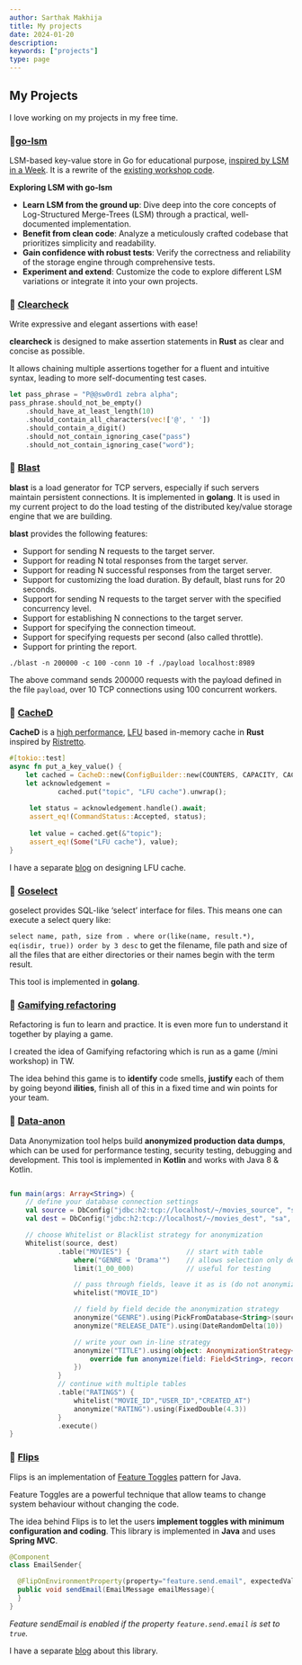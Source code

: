 ```yaml
---
author: Sarthak Makhija
title: My projects
date: 2024-01-20
description:
keywords: ["projects"]
type: page
---
```


## My Projects

I love working on my projects in my free time.

### 🔹[go-lsm](https://github.com/SarthakMakhija/go-lsm)

LSM-based key-value store in Go for educational purpose, [inspired by LSM in a Week](https://skyzh.github.io/mini-lsm/00-preface.html). 
It is a rewrite of the [existing workshop code](https://github.com/SarthakMakhija/storage-engine-workshop).

**Exploring LSM with go-lsm**

- **Learn LSM from the ground up**: Dive deep into the core concepts of Log-Structured Merge-Trees (LSM) through a practical, well-documented implementation.
- **Benefit from clean code**: Analyze a meticulously crafted codebase that prioritizes simplicity and readability.
- **Gain confidence with robust tests**: Verify the correctness and reliability of the storage engine through comprehensive tests.
- **Experiment and extend**: Customize the code to explore different LSM variations or integrate it into your own projects.

### 🔹 [Clearcheck](https://github.com/SarthakMakhija/clearcheck)

Write expressive and elegant assertions with ease!

**clearcheck** is designed to make assertion statements in **Rust** as clear and concise as possible.

It allows chaining multiple assertions together for a fluent and intuitive syntax, leading to more self-documenting test cases.

```rust
let pass_phrase = "P@@sw0rd1 zebra alpha";
pass_phrase.should_not_be_empty()
    .should_have_at_least_length(10)
    .should_contain_all_characters(vec!['@', ' '])
    .should_contain_a_digit()
    .should_not_contain_ignoring_case("pass")
    .should_not_contain_ignoring_case("word");
```

### 🔹 [Blast](https://github.com/SarthakMakhija/blast)

**blast** is a load generator for TCP servers, especially if such servers maintain persistent connections. It is implemented in **golang**.
It is used in my current project to do the load testing of the distributed key/value storage engine that we are building.

**blast** provides the following features:

- Support for sending N requests to the target server.
- Support for reading N total responses from the target server.
- Support for reading N successful responses from the target server.
- Support for customizing the load duration. By default, blast runs for 20 seconds.
- Support for sending N requests to the target server with the specified concurrency level.
- Support for establishing N connections to the target server.
- Support for specifying the connection timeout.
- Support for specifying requests per second (also called throttle).
- Support for printing the report.

```shell
./blast -n 200000 -c 100 -conn 10 -f ./payload localhost:8989
```

The above command sends 200000 requests with the payload defined in the file `payload`, over 10 TCP connections using 100 concurrent workers.

### 🔹 [CacheD](https://github.com/SarthakMakhija/cached)

**CacheD** is a [high performance](https://github.com/SarthakMakhija/cached/tree/main/benches/results), [LFU](https://dgraph.io/blog/refs/TinyLFU%20-%20A%20Highly%20Efficient%20Cache%20Admission%20Policy.pdf) based in-memory cache in **Rust** inspired by [Ristretto](https://github.com/dgraph-io/ristretto).

```rust
#[tokio::test]
async fn put_a_key_value() {
    let cached = CacheD::new(ConfigBuilder::new(COUNTERS, CAPACITY, CACHE_WEIGHT).build());
    let acknowledgement =
            cached.put("topic", "LFU cache").unwrap();
     
     let status = acknowledgement.handle().await;
     assert_eq!(CommandStatus::Accepted, status);
    
     let value = cached.get(&"topic");
     assert_eq!(Some("LFU cache"), value);
}
```

I have a separate [blog](/en/blog/designing_lfu_cache/) on designing LFU cache.

### 🔹 [Goselect](https://github.com/SarthakMakhija/goselect)

goselect provides SQL-like ‘select’ interface for files. This means one can execute a select query like:

`select name, path, size from . where or(like(name, result.*), eq(isdir, true)) order by 3 desc`
to get the filename, file path and size of all the files that are either directories or their names begin with the term result.

This tool is implemented in **golang**.

### 🔹 [Gamifying refactoring](http://gamifying-refactoring.github.io/)

Refactoring is fun to learn and practice. It is even more fun to understand it together by playing a game.

I created the idea of Gamifying refactoring which is run as a game (/mini workshop) in TW.

The idea behind this game is to **identify** code smells, **justify** each of them by going beyond **ilities**, finish all of this in a fixed time and win points for your team.

### 🔹 [Data-anon](https://github.com/dataanon/data-anon)

Data Anonymization tool helps build **anonymized production data dumps**, which can be used for performance testing, security testing, debugging and development. This tool is implemented in **Kotlin** and works with Java 8 & Kotlin.

```kotlin

fun main(args: Array<String>) {
    // define your database connection settings 
    val source = DbConfig("jdbc:h2:tcp://localhost/~/movies_source", "sa", "")
    val dest = DbConfig("jdbc:h2:tcp://localhost/~/movies_dest", "sa", "")

    // choose Whitelist or Blacklist strategy for anonymization
    Whitelist(source, dest)
            .table("MOVIES") {              // start with table                                
                where("GENRE = 'Drama'")    // allows selection only desired rows (optional)
                limit(1_00_000)             // useful for testing                 (optional)

                // pass through fields, leave it as is (do not anonymize)
                whitelist("MOVIE_ID")

                // field by field decide the anonymization strategy
                anonymize("GENRE").using(PickFromDatabase<String>(source,"SELECT DISTINCT GENRE FROM MOVIES"))
                anonymize("RELEASE_DATE").using(DateRandomDelta(10))

                // write your own in-line strategy
                anonymize("TITLE").using(object: AnonymizationStrategy<String>{
                    override fun anonymize(field: Field<String>, record: Record): String = "MY MOVIE ${record.rowNum}"
                })
            }
            // continue with multiple tables
            .table("RATINGS") {
                whitelist("MOVIE_ID","USER_ID","CREATED_AT")
                anonymize("RATING").using(FixedDouble(4.3))
            }
            .execute()
}
```

### 🔹 [Flips](https://github.com/Feature-Flip/flips)

Flips is an implementation of [Feature Toggles](https://martinfowler.com/articles/feature-toggles.html) pattern for Java. 

Feature Toggles are a powerful technique that allow teams to change system behaviour without changing the code.

The idea behind Flips is to let the users **implement toggles with minimum configuration and coding**. This library is implemented in **Java** and uses **Spring MVC**.

```java
@Component
class EmailSender{

  @FlipOnEnvironmentProperty(property="feature.send.email", expectedValue="true")
  public void sendEmail(EmailMessage emailMessage){
  }
}
```

*Feature sendEmail is enabled if the property `feature.send.email` is set to `true`.*

I have a separate [blog](/en/blog/flips_feature_flipping_for_java/) about this library.
